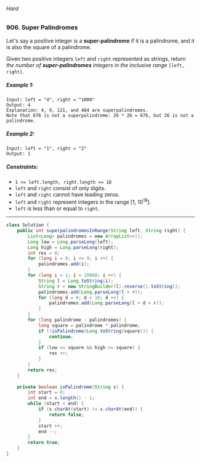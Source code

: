 ###### Hard

### 906. Super Palindromes

Let's say a positive integer is a **super-palindrome** if it is a palindrome, and it is also the square of a palindrome.

Given two positive integers `left` and `right` represented as strings, return _the number of **super-palindromes** integers in the inclusive range_ `[left, right]`.

 

##### Example 1:
```
Input: left = "4", right = "1000"
Output: 4
Explanation: 4, 9, 121, and 484 are superpalindromes.
Note that 676 is not a superpalindrome: 26 * 26 = 676, but 26 is not a palindrome.
```
##### Example 2:
```
Input: left = "1", right = "2"
Output: 1
``` 

##### Constraints:

- `1 <= left.length, right.length <= 18`
- `left` and `right` consist of only digits.
- `left` and `right` cannot have leading zeros.
- `left` and `right` represent integers in the range [1, 10<sup>18</sup>].
- `left` is less than or equal to `right`.

***

```java
class Solution {
    public int superpalindromesInRange(String left, String right) {
        List<Long> palindromes = new ArrayList<>();
        Long low = Long.parseLong(left);
        Long high = Long.parseLong(right);
        int res = 0;
        for (long i = 0; i <= 9; i ++) {
            palindromes.add(i);
        }
        for (long i = 1; i < 10000; i ++) {
            String l = Long.toString(i);
            String r = new StringBuilder(l).reverse().toString();
            palindromes.add(Long.parseLong(l + r));
            for (long d = 0; d < 10; d ++) {
                palindromes.add(Long.parseLong(l + d + r));
            }
        }
        for (long palindrome : palindromes) {
            long square = palindrome * palindrome;
            if (!isPalindrome(Long.toString(square))) {
                continue;
            }
            if (low <= square && high >= square) {
                res ++;
            }
        }
        return res;
    }
    
    private boolean isPalindrome(String s) {
        int start = 0;
        int end = s.length() - 1;
        while (start < end) {
            if (s.charAt(start) != s.charAt(end)) {
                return false;
            }
            start ++;
            end --;
        }
        return true;
    }
}
```
